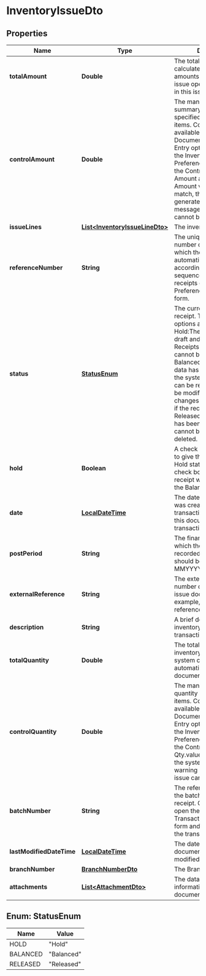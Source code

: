 
# InventoryIssueDto

## Properties
Name | Type | Description | Notes
------------ | ------------- | ------------- | -------------
**totalAmount** | **Double** | The total amount, calculated as a sum of amounts for all inventory issue operations included in this issue document. |  [optional]
**controlAmount** | **Double** | The manually entered summary amount for all specified inventory items. Control Amount is available only if the Validate Document Totals on Entry option is selected on the Inventory Preferences form. If the Control Amount and Total Amount values do not match, the system generates a warning message and the issue cannot be saved. |  [optional]
**issueLines** | [**List&lt;InventoryIssueLineDto&gt;**](InventoryIssueLineDto.md) | The inventory issue lines |  [optional]
**referenceNumber** | **String** | The unique reference number of the receipt, which the system automatically assigns according to the numbering sequence selected for receipts on the Inventory Preferences IN.10.10.00) form. |  [optional]
**status** | [**StatusEnum**](#StatusEnum) |  The current status of the receipt. The following options are available:   On Hold:The receipt/issue is a draft and can be edited. Receipts with this status cannot be released.  Balanced: The receipt/issue data has been validated by the system and the receipt can be released. It also can be modified or deleted, but changes can be saved only if the receipt is balanced.  Released: The receipt/issue has been released and cannot be edited or deleted. |  [optional]
**hold** | **Boolean** | A check box that you select to give the receipt the On Hold status. Clear the check box to save the receipt with the Balanced status. |  [optional]
**date** | [**LocalDateTime**](LocalDateTime.md) | The date when the receipt was created. All transactions included in this document will have this transaction date. |  [optional]
**postPeriod** | **String** | The financial period to which the transactions recorded in the document should be posted. Format MMYYYY. |  [optional]
**externalReference** | **String** | The external reference number of the inventory issue document (for example, the vendor’s reference code). |  [optional]
**description** | **String** | A brief description of the inventory issue or its transactions. |  [optional]
**totalQuantity** | **Double** | The total quantity of inventory items, which the system calculates automatically, for the document. |  [optional]
**controlQuantity** | **Double** | The manually entered quantity of inventory items. Control Qty. is available only if the Validate Document Totals on Entry option is selected on the Inventory Preferences form. If the Control Qty. and Total Qty.values do not match, the system generates a warning message and the issue cannot be saved. |  [optional]
**batchNumber** | **String** | The reference number of the batch generated for the receipt. Click the number to open the Journal Transactions (GL.30.10.00) form and view the details of the transactions. |  [optional]
**lastModifiedDateTime** | [**LocalDateTime**](LocalDateTime.md) | The date when the document was last modified. |  [optional]
**branchNumber** | [**BranchNumberDto**](BranchNumberDto.md) | The Branch associated |  [optional]
**attachments** | [**List&lt;AttachmentDto&gt;**](AttachmentDto.md) | The data containing information about the document attachments |  [optional]


<a name="StatusEnum"></a>
## Enum: StatusEnum
Name | Value
---- | -----
HOLD | &quot;Hold&quot;
BALANCED | &quot;Balanced&quot;
RELEASED | &quot;Released&quot;



